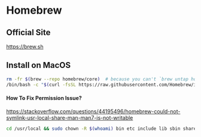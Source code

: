 # Homebrew
## Official Site
https://brew.sh
## Install on MacOS
```bash
rm -fr $(brew --repo homebrew/core)  # because you can't `brew untap homebrew/core`
/bin/bash -c "$(curl -fsSL https://raw.githubusercontent.com/Homebrew/install/master/install.sh)"
```
#### How To Fix Permission Issue?
https://stackoverflow.com/questions/44195496/homebrew-could-not-symlink-usr-local-share-man-man7-is-not-writable
```bash
cd /usr/local && sudo chown -R $(whoami) bin etc include lib sbin share var Frameworks
```

